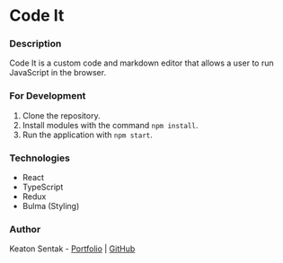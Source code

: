 # Code It

### Description

Code It is a custom code and markdown editor that allows a user to run JavaScript in the browser.

### For Development

1. Clone the repository.
2. Install modules with the command `npm install`.
3. Run the application with `npm start`.

### Technologies

- React
- TypeScript
- Redux
- Bulma (Styling)

### Author

Keaton Sentak - [Portfolio](https://keatonsentak.com) | [GitHub](https://github.com/ksentak)
